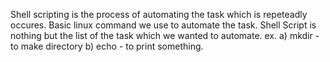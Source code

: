 Shell scripting is the process of automating the task which is repeteadly occures.
Basic linux command we use to automate the task.
Shell Script is nothing but the list of the task which we wanted to automate.
ex. a) mkdir - to  make directory
    b) echo - to print something.
